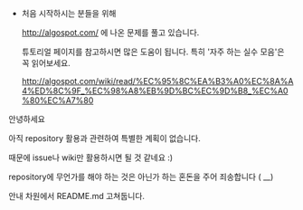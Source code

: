 - 처음 시작하시는 분들을 위해

  http://algospot.com/ 에 나온 문제를 풀고 있습니다. 

  튜토리얼 페이지를 참고하시면 많은 도움이 됩니다. 특히 '자주 하는 실수 모음'은 꼭 읽어보세요.

  http://algospot.com/wiki/read/%EC%95%8C%EA%B3%A0%EC%8A%A4%ED%8C%9F_%EC%98%A8%EB%9D%BC%EC%9D%B8_%EC%A0%80%EC%A7%80


안녕하세요

아직 repository 활용과 관련하여 특별한 계획이 없습니다.

때문에 issue나 wiki만 활용하시면 될 것 같네요 :)

repository에 무언가를 해야 하는 것은 아닌가 하는 혼돈을 주어 죄송합니다 ( __)

안내 차원에서 README.md 고쳐둡니다.

